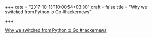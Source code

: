 +++
date = "2017-10-18T10:00:54+03:00"
draft = false
title = "Why we switched from Python to Go  #hackernews"

+++

<p><a href="https://getstream.io/blog/switched-python-go/">Why we switched from Python to Go  #hackernews</a></p>
